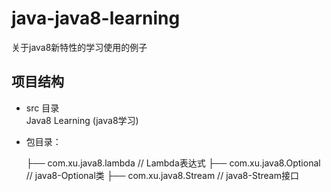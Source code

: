 # java-java8-learning
关于java8新特性的学习使用的例子

## 项目结构
- src 目录<br>
Java8 Learning (java8学习) <br>

- 包目录：
    
    
    ├── com.xu.java8.lambda	    // Lambda表达式
	├── com.xu.java8.Optional	// java8-Optional类
	├── com.xu.java8.Stream	    // java8-Stream接口